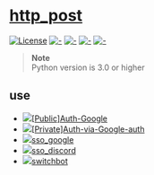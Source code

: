 # [http_post](https://github.com/n138-kz/http_post)

[![License](https://img.shields.io/github/license/n138-kz/http_post?style=plastic)](LICENSE)
[![-](https://img.shields.io/github/checks-status/n138-kz/http_post/main?style=plastic)](-)
[![-](https://img.shields.io/github/languages/code-size/n138-kz/http_post?style=plastic)](-)
[![-](https://img.shields.io/github/last-commit/n138-kz/http_post?style=plastic)](-)
[![-](https://img.shields.io/github/languages/top/n138-kz/http_post?style=plastic)](-)

> **Note**  
> Python version is 3.0 or higher

## use

- [![](https://www.google.com/s2/favicons?size=64&domain=https://github.com/)[Public]Auth-Google](https://github.com/n138-kz/Auth-Google)
- [![](https://www.google.com/s2/favicons?size=64&domain=https://github.com/)[Private]Auth-via-Google-auth](https://github.com/n138-kz/Auth-via-Google-auth)
- [![](https://www.google.com/s2/favicons?size=64&domain=https://github.com/)sso_google](https://github.com/n138-kz/sso_google)
- [![](https://www.google.com/s2/favicons?size=64&domain=https://github.com/)sso_discord](https://github.com/n138-kz/sso_discord)
- [![](https://www.google.com/s2/favicons?size=64&domain=https://github.com/)switchbot](https://github.com/n138-kz/switchbot)
